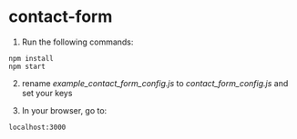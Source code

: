 # contact-form

1. Run the following commands:
```
npm install
npm start
```

2. rename *example_contact_form_config.js* to *contact_form_config.js* and set your keys

3. In your browser, go to:
```
localhost:3000
```